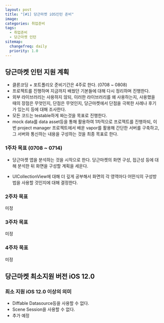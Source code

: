 ```yaml
---
layout: post
title: "[#1] 당근마켓 iOS인턴 준비"
image:
categories: 취업준비
tags: 
  - 취업준비
  - 당근마켓 인턴
sitemap:
  changefreq: daily
  priority: 1.0
---
```


## 당근마켓 인턴 지원 계획

- 클론코딩 + 포트폴리오 준비기간은 4주로 한다. (0708 ~ 0808)
- 프로젝트를 진행하며 지금까지 배웠던 기본들에 대해 다시 정리하며 진행한다.
- 외부 라이브러리는 사용하지 않되, 이러한 라이브러리를 왜 사용하는지, 사용했을 때의 장점은 무엇인지, 단점은 무엇인지, 당근마켓에서 단점을 극복한 사례나 후기가 있는지 등에 대해 조사한다.
- 모든 코드는 testable하게 짜는것을 목표로 진행한다.
- mock data를 data asset등을 통해 활용하여 1차적으로 프로젝트를 진행하되, 이번 project manager 프로젝트에서 배운 vapor를 활용해 간단한 서버를 구축하고, 그 서버와 통신하는 내용을 구성하는 것을 최종 목표로 한다.



### 1주차 목표 (0708 ~ 0714)

- 당근마켓 앱을 분석하는 것을 시작으로 한다. 당근마켓의 화면 구성, 접근성 등에 대해 분석한 뒤 화면을 구성할 계획을 세운다.

- UICollectionView에 대해 더 깊게 공부해서 화면의 각 영역마다 어떤식의 구성방법을 사용할 것인지에 대해 결정한다.



### 2주차 목표

미정

### 3주차 목표

미정

### 4주차 목표

미정



## 당근마켓 최소지원 버전 iOS 12.0

### 최소 지원 iOS 12.0 이상의 의미

- Diffable Datasource등을 사용할 수 없다.
- Scene Session을 사용할 수 없다.
- 추가 예정





